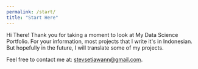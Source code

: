 ```yaml
---
permalink: /start/
title: "Start Here"
---
```


Hi There! Thank you for taking a moment to look at My Data Science Portfolio. For your information, most projects that I write it's in Indonesian. But hopefully in the future, I will translate some of my projects. 

Feel free to contact me at: stevsetiawann@gmail.com.  
